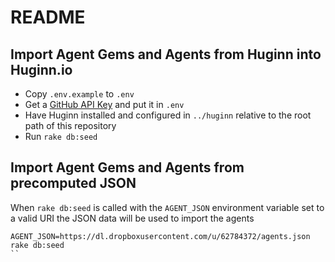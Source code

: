# README

## Import Agent Gems and Agents from Huginn into Huginn.io

* Copy `.env.example` to `.env`
* Get a [GitHub API Key](https://github.com/settings/tokens) and put it in `.env`
* Have Huginn installed and configured in `../huginn` relative to the root path of this repository
* Run `rake db:seed`

## Import Agent Gems and Agents from precomputed JSON

When `rake db:seed` is called with the `AGENT_JSON` environment variable set to a valid URI the JSON data will be used to import the agents

```
AGENT_JSON=https://dl.dropboxusercontent.com/u/62784372/agents.json rake db:seed
``
